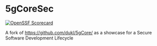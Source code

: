 # 5gCoreSec
[![OpenSSF Scorecard](https://api.securityscorecards.dev/projects/github.com/OTARIS/5gCoreSec/badge)](https://securityscorecards.dev/viewer/?uri=github.com/OTARIS/5gCoreSec)

A fork of https://github.com/dukl/5gCore/ as a showcase for a Secure Software Development Lifecycle

